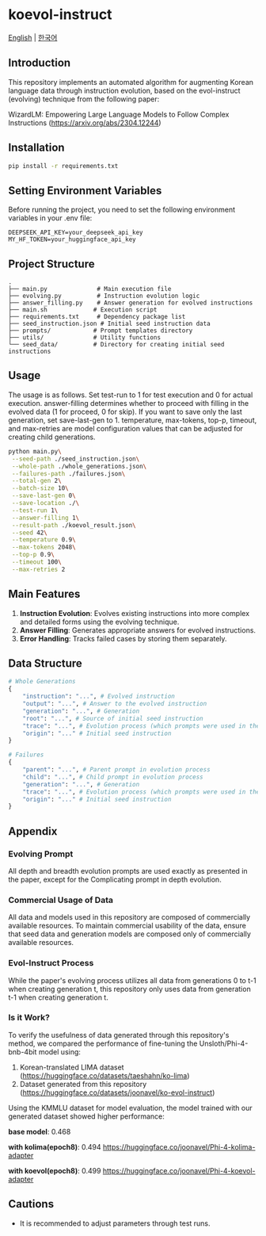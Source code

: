 # koevol-instruct

[English](README.md) | [한국어](README.ko.md)

## Introduction
This repository implements an automated algorithm for augmenting Korean language data through instruction evolution, based on the evol-instruct (evolving) technique from the following paper:

WizardLM: Empowering Large Language Models to Follow Complex Instructions
(https://arxiv.org/abs/2304.12244)

## Installation
```bash
pip install -r requirements.txt
```

## Setting Environment Variables
Before running the project, you need to set the following environment variables in your .env file:
```
DEEPSEEK_API_KEY=your_deepseek_api_key
MY_HF_TOKEN=your_huggingface_api_key
```

## Project Structure
```
.
├── main.py              # Main execution file
├── evolving.py          # Instruction evolution logic
├── answer_filling.py    # Answer generation for evolved instructions
├── main.sh             # Execution script
├── requirements.txt     # Dependency package list
├── seed_instruction.json # Initial seed instruction data
├── prompts/            # Prompt templates directory
├── utils/              # Utility functions
└── seed_data/          # Directory for creating initial seed instructions
```

## Usage
The usage is as follows. Set test-run to 1 for test execution and 0 for actual execution.
answer-filling determines whether to proceed with filling in the evolved data (1 for proceed, 0 for skip).
If you want to save only the last generation, set save-last-gen to 1.
temperature, max-tokens, top-p, timeout, and max-retries are model configuration values that can be adjusted for creating child generations.
```bash
python main.py\
 --seed-path ./seed_instruction.json\
 --whole-path ./whole_generations.json\
 --failures-path ./failures.json\
 --total-gen 2\
 --batch-size 10\
 --save-last-gen 0\
 --save-location ./\
 --test-run 1\
 --answer-filling 1\
 --result-path ./koevol_result.json\
 --seed 42\
 --temperature 0.9\
 --max-tokens 2048\
 --top-p 0.9\
 --timeout 100\
 --max-retries 2
```

## Main Features
1. **Instruction Evolution**: Evolves existing instructions into more complex and detailed forms using the evolving technique.
2. **Answer Filling**: Generates appropriate answers for evolved instructions.
3. **Error Handling**: Tracks failed cases by storing them separately.

## Data Structure
```python
# Whole Generations
{
    "instruction": "...", # Evolved instruction
    "output": "...", # Answer to the evolved instruction
    "generation": "...", # Generation
    "root": "...", # Source of initial seed instruction
    "trace": "...", # Evolution process (which prompts were used in the evolving process)
    "origin": "..." # Initial seed instruction
}
```
```python
# Failures
{
    "parent": "...", # Parent prompt in evolution process
    "child": "...", # Child prompt in evolution process
    "generation": "...", # Generation
    "trace": "...", # Evolution process (which prompts were used in the evolving process)
    "origin": "..." # Initial seed instruction
}
```

## Appendix

### Evolving Prompt
All depth and breadth evolution prompts are used exactly as presented in the paper, except for the Complicating prompt in depth evolution.

### Commercial Usage of Data
All data and models used in this repository are composed of commercially available resources.
To maintain commercial usability of the data, ensure that seed data and generation models are composed only of commercially available resources.

### Evol-Instruct Process
While the paper's evolving process utilizes all data from generations 0 to t-1 when creating generation t, this repository only uses data from generation t-1 when creating generation t.

### Is it Work?
To verify the usefulness of data generated through this repository's method, we compared the performance of fine-tuning the Unsloth/Phi-4-bnb-4bit model using:
1. Korean-translated LIMA dataset (https://huggingface.co/datasets/taeshahn/ko-lima)
2. Dataset generated from this repository (https://huggingface.co/datasets/joonavel/ko-evol-instruct)

Using the KMMLU dataset for model evaluation, the model trained with our generated dataset showed higher performance:


**base model**: 0.468

**with kolima(epoch8)**: 0.494 https://huggingface.co/joonavel/Phi-4-kolima-adapter

**with koevol(epoch8)**: 0.499 https://huggingface.co/joonavel/Phi-4-koevol-adapter

## Cautions
- It is recommended to adjust parameters through test runs. 